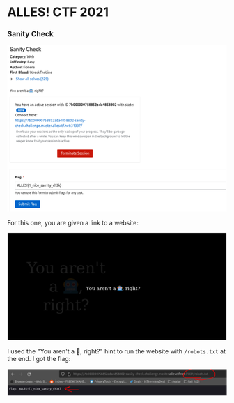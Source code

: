# ALLES! CTF 2021

### Sanity Check

![](../../.gitbook/assets/image%20%28231%29.png)

For this one, you are given a link to a website:

![](../../.gitbook/assets/image%20%28249%29.png)

I used the "You aren't a 🤖, right?" hint to run the website with `/robots.txt` at the end. I got the flag:

![](../../.gitbook/assets/image%20%28233%29.png)

